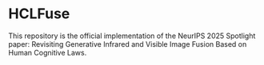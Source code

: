 # HCLFuse
This repository is the official implementation of the NeurIPS 2025 Spotlight paper:  Revisiting Generative Infrared and Visible Image Fusion Based on Human Cognitive Laws. 
